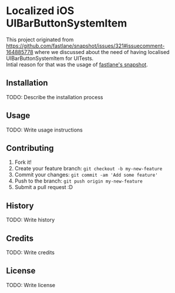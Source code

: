 # Localized iOS UIBarButtonSystemItem

This project originated from https://github.com/fastlane/snapshot/issues/321#issuecomment-164885778 where we discussed about the need of having localised UIBarButtonSystemItem for UITests.  
Intial reason for that was the usage of [fastlane's snapshot](https://github.com/fastlane/snapshot).

## Installation

TODO: Describe the installation process

## Usage

TODO: Write usage instructions

## Contributing

1. Fork it!
2. Create your feature branch: `git checkout -b my-new-feature`
3. Commit your changes: `git commit -am 'Add some feature'`
4. Push to the branch: `git push origin my-new-feature`
5. Submit a pull request :D

## History

TODO: Write history

## Credits

TODO: Write credits

## License

TODO: Write license
